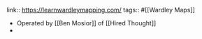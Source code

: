 link:: https://learnwardleymapping.com/
tags:: #[[Wardley Maps]]

- Operated by [[Ben Mosior]] of [[Hired Thought]]
-
